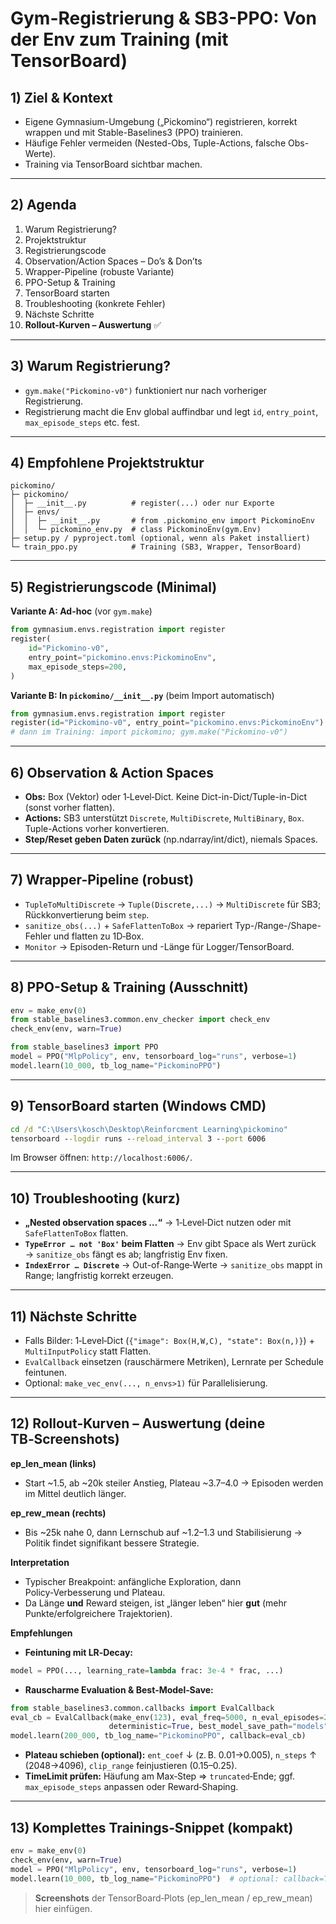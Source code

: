 # Gym-Registrierung & SB3-PPO: Von der Env zum Training (mit TensorBoard)

## 1) Ziel & Kontext
- Eigene Gymnasium-Umgebung („Pickomino“) registrieren, korrekt wrappen und mit Stable-Baselines3 (PPO) trainieren.
- Häufige Fehler vermeiden (Nested-Obs, Tuple-Actions, falsche Obs-Werte).
- Training via TensorBoard sichtbar machen.

---

## 2) Agenda
1. Warum Registrierung?
2. Projektstruktur
3. Registrierungscode
4. Observation/Action Spaces – Do’s & Don’ts
5. Wrapper-Pipeline (robuste Variante)
6. PPO-Setup & Training
7. TensorBoard starten
8. Troubleshooting (konkrete Fehler)
9. Nächste Schritte
10. **Rollout-Kurven – Auswertung** ✅

---

## 3) Warum Registrierung?
- `gym.make("Pickomino-v0")` funktioniert nur nach vorheriger Registrierung.
- Registrierung macht die Env global auffindbar und legt `id`, `entry_point`, `max_episode_steps` etc. fest.

---

## 4) Empfohlene Projektstruktur
```
pickomino/
├─ pickomino/
│  ├─ __init__.py          # register(...) oder nur Exporte
│  ├─ envs/
│  │  ├─ __init__.py       # from .pickomino_env import PickominoEnv
│  │  └─ pickomino_env.py  # class PickominoEnv(gym.Env)
├─ setup.py / pyproject.toml (optional, wenn als Paket installiert)
└─ train_ppo.py            # Training (SB3, Wrapper, TensorBoard)
```

---

## 5) Registrierungscode (Minimal)
**Variante A: Ad-hoc** (vor `gym.make`)
```python
from gymnasium.envs.registration import register
register(
    id="Pickomino-v0",
    entry_point="pickomino.envs:PickominoEnv",
    max_episode_steps=200,
)
```
**Variante B: In `pickomino/__init__.py`** (beim Import automatisch)
```python
from gymnasium.envs.registration import register
register(id="Pickomino-v0", entry_point="pickomino.envs:PickominoEnv")
# dann im Training: import pickomino; gym.make("Pickomino-v0")
```

---

## 6) Observation & Action Spaces 
- **Obs:** Box (Vektor) oder 1‑Level‑Dict. Keine Dict-in-Dict/Tuple-in-Dict (sonst vorher flatten).
- **Actions:** SB3 unterstützt `Discrete`, `MultiDiscrete`, `MultiBinary`, `Box`. Tuple-Actions vorher konvertieren.
- **Step/Reset geben Daten zurück** (np.ndarray/int/dict), niemals Spaces.

---

## 7) Wrapper-Pipeline (robust)
- `TupleToMultiDiscrete` → `Tuple(Discrete,...)` → `MultiDiscrete` für SB3; Rückkonvertierung beim `step`.
- `sanitize_obs(...)` + `SafeFlattenToBox` → repariert Typ-/Range-/Shape-Fehler und flatten zu 1D‑Box.
- `Monitor` → Episoden-Return und -Länge für Logger/TensorBoard.

---

## 8) PPO-Setup & Training (Ausschnitt)
```python
env = make_env(0)
from stable_baselines3.common.env_checker import check_env
check_env(env, warn=True)

from stable_baselines3 import PPO
model = PPO("MlpPolicy", env, tensorboard_log="runs", verbose=1)
model.learn(10_000, tb_log_name="PickominoPPO")
```

---

## 9) TensorBoard starten (Windows CMD)
```cmd
cd /d "C:\Users\kosch\Desktop\Reinforcment Learning\pickomino"
tensorboard --logdir runs --reload_interval 3 --port 6006
```
Im Browser öffnen: `http://localhost:6006/`.

---

## 10) Troubleshooting (kurz)
- **„Nested observation spaces …“** → 1‑Level‑Dict nutzen oder mit `SafeFlattenToBox` flatten.
- **`TypeError … not 'Box'` beim Flatten** → Env gibt Space als Wert zurück → `sanitize_obs` fängt es ab; langfristig Env fixen.
- **`IndexError … Discrete`** → Out-of-Range‑Werte → `sanitize_obs` mappt in Range; langfristig korrekt erzeugen.

---


## 11) Nächste Schritte
- Falls Bilder: 1‑Level‑Dict (`{"image": Box(H,W,C), "state": Box(n,)}`) + `MultiInputPolicy` statt Flatten.
- `EvalCallback` einsetzen (rauschärmere Metriken), Lernrate per Schedule feintunen.
- Optional: `make_vec_env(..., n_envs>1)` für Parallelisierung.

---

## 12) Rollout‑Kurven – Auswertung (deine TB‑Screenshots)
**ep_len_mean (links)**  
- Start ~1.5, ab ~20k steiler Anstieg, Plateau ~3.7–4.0 → Episoden werden im Mittel deutlich länger.

**ep_rew_mean (rechts)**  
- Bis ~25k nahe 0, dann Lernschub auf ~1.2–1.3 und Stabilisierung → Politik findet signifikant bessere Strategie.

**Interpretation**  
- Typischer Breakpoint: anfängliche Exploration, dann Policy‑Verbesserung und Plateau.
- Da Länge **und** Reward steigen, ist „länger leben“ hier **gut** (mehr Punkte/erfolgreichere Trajektorien).

**Empfehlungen**  
- **Feintuning mit LR‑Decay:**
```python
model = PPO(..., learning_rate=lambda frac: 3e-4 * frac, ...)
```
- **Rauscharme Evaluation & Best‑Model‑Save:**
```python
from stable_baselines3.common.callbacks import EvalCallback
eval_cb = EvalCallback(make_env(123), eval_freq=5000, n_eval_episodes=20,
                      deterministic=True, best_model_save_path="models", log_path="eval")
model.learn(200_000, tb_log_name="PickominoPPO", callback=eval_cb)
```
- **Plateau schieben (optional):** `ent_coef` ↓ (z. B. 0.01→0.005), `n_steps` ↑ (2048→4096), `clip_range` feinjustieren (0.15–0.25).
- **TimeLimit prüfen:** Häufung am Max‑Step ⇒ `truncated`‑Ende; ggf. `max_episode_steps` anpassen oder Reward‑Shaping.

---

## 13) Komplettes Trainings‑Snippet (kompakt)
```python
env = make_env(0)
check_env(env, warn=True)
model = PPO("MlpPolicy", env, tensorboard_log="runs", verbose=1)
model.learn(10_000, tb_log_name="PickominoPPO")  # optional: callback=TBCallback()
```

> **Screenshots** der TensorBoard‑Plots (ep_len_mean / ep_rew_mean) hier einfügen.
